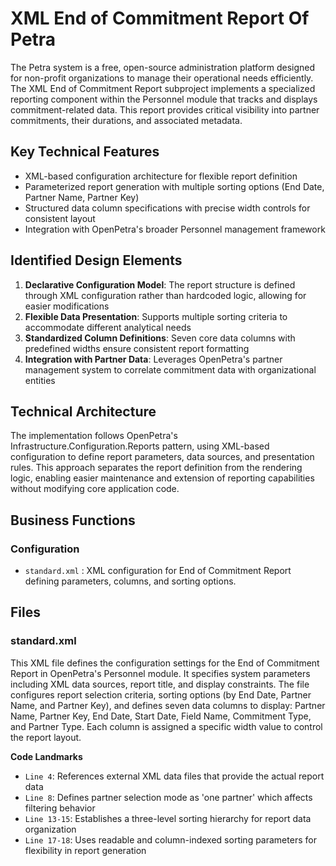 # XML End of Commitment Report Of Petra

The Petra system is a free, open-source administration platform designed for non-profit organizations to manage their operational needs efficiently. The XML End of Commitment Report subproject implements a specialized reporting component within the Personnel module that tracks and displays commitment-related data. This report provides critical visibility into partner commitments, their durations, and associated metadata.

## Key Technical Features

- XML-based configuration architecture for flexible report definition
- Parameterized report generation with multiple sorting options (End Date, Partner Name, Partner Key)
- Structured data column specifications with precise width controls for consistent layout
- Integration with OpenPetra's broader Personnel management framework

## Identified Design Elements

1. **Declarative Configuration Model**: The report structure is defined through XML configuration rather than hardcoded logic, allowing for easier modifications
2. **Flexible Data Presentation**: Supports multiple sorting criteria to accommodate different analytical needs
3. **Standardized Column Definitions**: Seven core data columns with predefined widths ensure consistent report formatting
4. **Integration with Partner Data**: Leverages OpenPetra's partner management system to correlate commitment data with organizational entities

## Technical Architecture

The implementation follows OpenPetra's Infrastructure.Configuration.Reports pattern, using XML-based configuration to define report parameters, data sources, and presentation rules. This approach separates the report definition from the rendering logic, enabling easier maintenance and extension of reporting capabilities without modifying core application code.

## Business Functions

### Configuration
- `standard.xml` : XML configuration for End of Commitment Report defining parameters, columns, and sorting options.

## Files
### standard.xml

This XML file defines the configuration settings for the End of Commitment Report in OpenPetra's Personnel module. It specifies system parameters including XML data sources, report title, and display constraints. The file configures report selection criteria, sorting options (by End Date, Partner Name, and Partner Key), and defines seven data columns to display: Partner Name, Partner Key, End Date, Start Date, Field Name, Commitment Type, and Partner Type. Each column is assigned a specific width value to control the report layout.

 **Code Landmarks**
- `Line 4`: References external XML data files that provide the actual report data
- `Line 8`: Defines partner selection mode as 'one partner' which affects filtering behavior
- `Line 13-15`: Establishes a three-level sorting hierarchy for report data organization
- `Line 17-18`: Uses readable and column-indexed sorting parameters for flexibility in report generation

[Generated by the Sage AI expert workbench: 2025-03-30 02:22:57  https://sage-tech.ai/workbench]: #